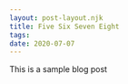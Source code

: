 ```yaml
---
layout: post-layout.njk
title: Five Six Seven Eight
tags: 
date: 2020-07-07
---
```


This is a sample blog post
